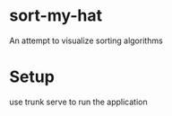 # sort-my-hat
An attempt to visualize sorting algorithms

# Setup
use trunk serve to run the application